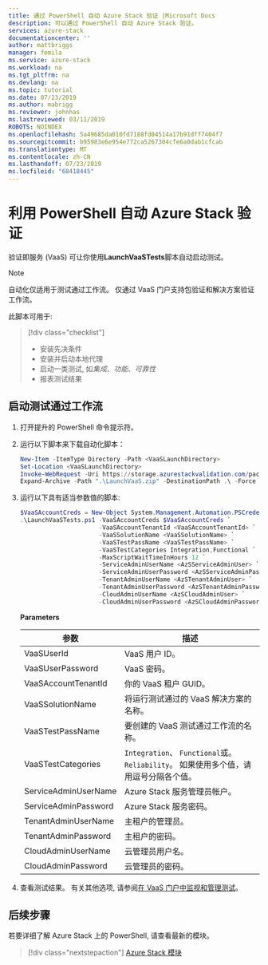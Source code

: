 ```yaml
---
title: 通过 PowerShell 自动 Azure Stack 验证 |Microsoft Docs
description: 可以通过 PowerShell 自动 Azure Stack 验证。
services: azure-stack
documentationcenter: ''
author: mattbriggs
manager: femila
ms.service: azure-stack
ms.workload: na
ms.tgt_pltfrm: na
ms.devlang: na
ms.topic: tutorial
ms.date: 07/23/2019
ms.author: mabrigg
ms.reviewer: johnhas
ms.lastreviewed: 03/11/2019
ROBOTS: NOINDEX
ms.openlocfilehash: 5a49685da010fd7188fd04514a17b91dff7404f7
ms.sourcegitcommit: b95983e6e954e772ca5267304cfe6a0dab1cfcab
ms.translationtype: MT
ms.contentlocale: zh-CN
ms.lasthandoff: 07/23/2019
ms.locfileid: "68418445"
---
```

# <a name="automate-azure-stack-validation-with-powershell"></a>利用 PowerShell 自动 Azure Stack 验证

验证即服务 (VaaS) 可让你使用**LaunchVaaSTests**脚本自动启动测试。

> [!NOTE]  
> 自动化仅适用于测试通过工作流。 仅通过 VaaS 门户支持包验证和解决方案验证工作流。

此脚本可用于:

> [!div class="checklist"]
> * 安装先决条件
> * 安装并启动本地代理
> * 启动一类测试, 如*集成*、*功能*、*可靠性*
> * 报表测试结果

## <a name="launch-the-test-pass-workflow"></a>启动测试通过工作流

1. 打开提升的 PowerShell 命令提示符。

2. 运行以下脚本来下载自动化脚本：

    ```powershell
    New-Item -ItemType Directory -Path <VaaSLaunchDirectory>
    Set-Location <VaaSLaunchDirectory>
    Invoke-WebRequest -Uri https://storage.azurestackvalidation.com/packages/Microsoft.VaaS.Scripts.latest.nupkg -OutFile "LaunchVaaS.zip"
    Expand-Archive -Path ".\LaunchVaaS.zip" -DestinationPath .\ -Force
    ```

3. 运行以下具有适当参数值的脚本:

    ```powershell
    $VaaSAccountCreds = New-Object System.Management.Automation.PSCredential "<VaaSUserId>", (ConvertTo-SecureString "<VaaSUserPassword>" -AsPlainText -Force)
    .\LaunchVaaSTests.ps1 -VaaSAccountCreds $VaaSAccountCreds `
                          -VaaSAccountTenantId <VaaSAccountTenantId> `
                          -VaaSSolutionName <VaaSSolutionName> `
                          -VaaSTestPassName <VaaSTestPassName> `
                          -VaaSTestCategories Integration,Functional `
                          -MaxScriptWaitTimeInHours 12 `
                          -ServiceAdminUserName <AzSServiceAdminUser> `
                          -ServiceAdminUserPassword <AzSServiceAdminPassword> `
                          -TenantAdminUserName <AzSTenantAdminUser> `
                          -TenantAdminUserPassword <AzSTenantAdminPassword> `
                          -CloudAdminUserName <AzSCloudAdminUser> `
                          -CloudAdminUserPassword <AzSCloudAdminPassword>
    ```

    **Parameters**

    | 参数 | 描述 |
    | --- | --- |
    | VaaSUserId | VaaS 用户 ID。 |
    | VaaSUserPassword | VaaS 密码。 |
    | VaaSAccountTenantId | 你的 VaaS 租户 GUID。 |
    | VaaSSolutionName | 将运行测试通过的 VaaS 解决方案的名称。 |
    | VaaSTestPassName | 要创建的 VaaS 测试通过工作流的名称。 |
    | VaaSTestCategories | `Integration`、 `Functional`或。 `Reliability`。 如果使用多个值，请用逗号分隔各个值。  |
    | ServiceAdminUserName | Azure Stack 服务管理员帐户。  |
    | ServiceAdminPassword | Azure Stack 服务密码。  |
    | TenantAdminUserName | 主租户的管理员。  |
    | TenantAdminPassword | 主租户的密码。  |
    | CloudAdminUserName | 云管理员用户名。  |
    | CloudAdminPassword | 云管理员的密码。  |

4. 查看测试结果。 有关其他选项, 请参阅[在 VaaS 门户中监视和管理测试](azure-stack-vaas-monitor-test.md)。

## <a name="next-steps"></a>后续步骤

若要详细了解 Azure Stack 上的 PowerShell, 请查看最新的模块。

> [!div class="nextstepaction"]
> [Azure Stack 模块](https://docs.microsoft.com/powershell/azure/azure-stack/overview?view=azurestackps-1.6.0)
